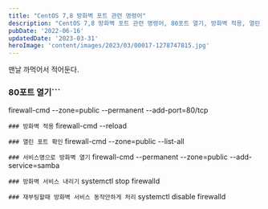 ```yaml
---
title: "CentOS 7,8 방화벽 포트 관련 명령어"
description: "CentOS 7,8 방화벽 포트 관련 명령어, 80포트 열기, 방화벽 적용, 열린 포트 확인, 서비스명으로 방화벽 열기, 방화벽 서비스 내리기, 재부팅할 때 방화벽 서비스 동작 안하게 처리"
pubDate: '2022-06-16'
updatedDate: '2023-03-31'
heroImage: 'content/images/2023/03/00017-1278747815.jpg'
---
```


맨날 까먹어서 적어둔다.
### 80포트 열기```
firewall-cmd --zone=public --permanent --add-port=80/tcp

```### 방화벽 적용```
firewall-cmd --reload

```### 열린 포트 확인```
firewall-cmd --zone=public --list-all

```### 서비스명으로 방화벽 열기```
firewall-cmd --permanent --zone=public --add-service=samba

```### 방화벽 서비스 내리기```
systemctl stop firewalld

```### 재부팅할때 방화벽 서비스 동작안하게 처리```
systemctl disable firewalld

```